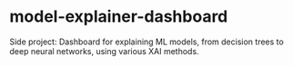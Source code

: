 # model-explainer-dashboard
Side project: Dashboard for explaining ML models, from decision trees to deep neural networks, using various XAI methods.
